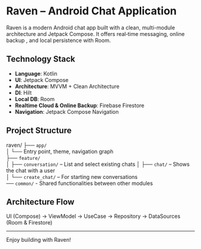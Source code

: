 # Raven – Android Chat Application

Raven is a modern Android chat app built with a clean, multi-module architecture and Jetpack Compose. It offers real‑time messaging, online backup , and local persistence with Room.

## Technology Stack
- **Language**: Kotlin
- **UI**: Jetpack Compose
- **Architecture**: MVVM + Clean Architecture
- **DI**: Hilt
- **Local DB**: Room
- **Realtime Cloud & Online Backup**: Firebase Firestore
- **Navigation**: Jetpack Compose Navigation

## Project Structure

raven/
├── `app/`  
│   └── Entry point, theme, navigation graph  
├── `feature/`  
│   ├── `conversation/` – List and select existing chats 
│   ├── `chat/` – Shows the chat with a user  
│   └── `create_chat/` – For starting new conversations  
── `common/` - Shared functionalities between other modules




## Architecture Flow

UI (Compose) → ViewModel → UseCase → Repository → DataSources (Room & Firestore)

---

Enjoy building with Raven!
